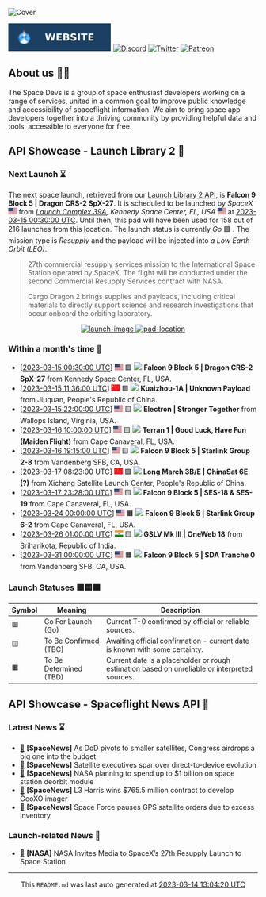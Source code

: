 ![Cover](https://raw.githubusercontent.com/TheSpaceDevs/Tutorials/main/assets/tsd_cover.png)


[![Website](https://raw.githubusercontent.com/TheSpaceDevs/Tutorials/e36b2c250ce7fcd4a801c1ed6cb1f9f9d031696b/assets/badge_tsd_website.svg)](https://thespacedevs.com/)
[![Discord](https://img.shields.io/badge/Discord-%237289DA.svg?style=for-the-badge&logo=discord&logoColor=white)](https://discord.gg/p7ntkNA)
[![Twitter](https://img.shields.io/badge/Twitter-%231DA1F2.svg?style=for-the-badge&logo=Twitter&logoColor=white)](https://twitter.com/TheSpaceDevs)
[![Patreon](https://img.shields.io/badge/Patreon-F96854?style=for-the-badge&logo=patreon&logoColor=white)](https://www.patreon.com/TheSpaceDevs)

## About us 🧑‍🚀
The Space Devs is a group of space enthusiast developers working on a range of
services, united in a common goal to improve public knowledge and accessibility
of spaceflight information. We aim to bring space app developers together into a
thriving community by providing helpful data and tools, accessible to everyone
for free.

## API Showcase - Launch Library 2 🚀

### Next Launch ⌛
The next space launch, retrieved from our
<a href="https://thespacedevs.com/llapi">Launch Library 2 API</a>, is
**Falcon 9 Block 5 | Dragon CRS-2 SpX-27**. It is scheduled to be launched by *SpaceX*
<img width="17" src="https://raw.githubusercontent.com/lipis/flag-icons/main/flags/4x3/us.svg" />
from *<a href="https://en.wikipedia.org/wiki/Kennedy_Space_Center_Launch_Complex_39#Launch_Pad_39A">Launch Complex 39A</a>, Kennedy Space Center, FL, USA*
<img width="17" src="https://raw.githubusercontent.com/lipis/flag-icons/main/flags/4x3/us.svg" />
at <a href="https://www.timeanddate.com/worldclock/fixedtime.html?iso=20230315T003000">2023-03-15 00:30:00 UTC</a>.  Until
then, this pad will have been used for 158
out of 216 launches from this location. The launch status is currently
*Go* 🟩 . The mission type is
*Resupply* and the payload will be injected
into *a Low Earth Orbit
(LEO)*.
<br>
<blockquote>
  27th commercial resupply services mission to the International Space Station operated by SpaceX. The flight will be conducted under the second Commercial Resupply Services contract with NASA.

Cargo Dragon 2 brings supplies and payloads, including critical materials to directly support science and research investigations that occur onboard the orbiting laboratory.
</blockquote>

<p float="left" align="center">
  <a href="https://en.wikipedia.org/wiki/Falcon_9" >
    <img alt="launch-image" height="200" src="https://spacelaunchnow-prod-east.nyc3.digitaloceanspaces.com/media/launch_images/falcon2520925_image_20210922155253.jpeg" />
  </a>
  <a href="http://maps.google.com/maps?q=28.608+N,+80.604+W" >
    <img alt="pad-location" height="200" src="https://spacelaunchnow-prod-east.nyc3.digitaloceanspaces.com/media/launch_images/location_27_20200803142447.jpg"  />
  </a>
</p>

### Within a month's time 📅
- \[<a href="https://www.timeanddate.com/worldclock/fixedtime.html?iso=20230315T003000">2023-03-15 00:30:00 UTC</a>\]  <img width="17" src="https://raw.githubusercontent.com/lipis/flag-icons/main/flags/4x3/us.svg" /> 🟩  <a href="https://www.google.com/calendar/render?action=TEMPLATE&text=Falcon 9 Block 5 | Dragon CRS-2 SpX-27&location=Kennedy Space Center, FL, USA&dates=20230315T003000Z%2F20230315T003000Z"><img border="0" width="15" src="https://upload.wikimedia.org/wikipedia/commons/a/a5/Google_Calendar_icon_%282020%29.svg"></a> **Falcon 9 Block 5 | Dragon CRS-2 SpX-27** from Kennedy Space Center, FL, USA.
- \[<a href="https://www.timeanddate.com/worldclock/fixedtime.html?iso=20230315T113600">2023-03-15 11:36:00 UTC</a>\]  <img width="17" src="https://raw.githubusercontent.com/lipis/flag-icons/main/flags/4x3/cn.svg" /> 🟩  <a href="https://www.google.com/calendar/render?action=TEMPLATE&text=Kuaizhou-1A | Unknown Payload&location=Jiuquan, People&#x27;s Republic of China&dates=20230315T113600Z%2F20230315T115600Z"><img border="0" width="15" src="https://upload.wikimedia.org/wikipedia/commons/a/a5/Google_Calendar_icon_%282020%29.svg"></a> **Kuaizhou-1A | Unknown Payload** from Jiuquan, People's Republic of China.
- \[<a href="https://www.timeanddate.com/worldclock/fixedtime.html?iso=20230315T220000">2023-03-15 22:00:00 UTC</a>\]  <img width="17" src="https://raw.githubusercontent.com/lipis/flag-icons/main/flags/4x3/us.svg" /> 🟨  <a href="https://www.google.com/calendar/render?action=TEMPLATE&text=Electron | Stronger Together&location=Wallops Island, Virginia, USA&dates=20230315T220000Z%2F20230316T000000Z"><img border="0" width="15" src="https://upload.wikimedia.org/wikipedia/commons/a/a5/Google_Calendar_icon_%282020%29.svg"></a> **Electron | Stronger Together** from Wallops Island, Virginia, USA.
- \[<a href="https://www.timeanddate.com/worldclock/fixedtime.html?iso=20230316T100000">2023-03-16 10:00:00 UTC</a>\]  <img width="17" src="https://raw.githubusercontent.com/lipis/flag-icons/main/flags/4x3/us.svg" /> 🟨  <a href="https://www.google.com/calendar/render?action=TEMPLATE&text=Terran 1 | Good Luck, Have Fun (Maiden Flight)&location=Cape Canaveral, FL, USA&dates=20230316T100000Z%2F20230316T125300Z"><img border="0" width="15" src="https://upload.wikimedia.org/wikipedia/commons/a/a5/Google_Calendar_icon_%282020%29.svg"></a> **Terran 1 | Good Luck, Have Fun (Maiden Flight)** from Cape Canaveral, FL, USA.
- \[<a href="https://www.timeanddate.com/worldclock/fixedtime.html?iso=20230316T191500">2023-03-16 19:15:00 UTC</a>\]  <img width="17" src="https://raw.githubusercontent.com/lipis/flag-icons/main/flags/4x3/us.svg" /> 🟨  <a href="https://www.google.com/calendar/render?action=TEMPLATE&text=Falcon 9 Block 5 | Starlink Group 2-8&location=Vandenberg SFB, CA, USA&dates=20230316T191500Z%2F20230317T003000Z"><img border="0" width="15" src="https://upload.wikimedia.org/wikipedia/commons/a/a5/Google_Calendar_icon_%282020%29.svg"></a> **Falcon 9 Block 5 | Starlink Group 2-8** from Vandenberg SFB, CA, USA.
- \[<a href="https://www.timeanddate.com/worldclock/fixedtime.html?iso=20230317T082300">2023-03-17 08:23:00 UTC</a>\]  <img width="17" src="https://raw.githubusercontent.com/lipis/flag-icons/main/flags/4x3/cn.svg" /> 🟩  <a href="https://www.google.com/calendar/render?action=TEMPLATE&text=Long March 3B/E | ChinaSat 6E (?)&location=Xichang Satellite Launch Center, People&#x27;s Republic of China&dates=20230317T082300Z%2F20230317T091800Z"><img border="0" width="15" src="https://upload.wikimedia.org/wikipedia/commons/a/a5/Google_Calendar_icon_%282020%29.svg"></a> **Long March 3B/E | ChinaSat 6E (?)** from Xichang Satellite Launch Center, People's Republic of China.
- \[<a href="https://www.timeanddate.com/worldclock/fixedtime.html?iso=20230317T232800">2023-03-17 23:28:00 UTC</a>\]  <img width="17" src="https://raw.githubusercontent.com/lipis/flag-icons/main/flags/4x3/us.svg" /> 🟨  <a href="https://www.google.com/calendar/render?action=TEMPLATE&text=Falcon 9 Block 5 | SES-18 &amp; SES-19&location=Cape Canaveral, FL, USA&dates=20230317T232800Z%2F20230318T011300Z"><img border="0" width="15" src="https://upload.wikimedia.org/wikipedia/commons/a/a5/Google_Calendar_icon_%282020%29.svg"></a> **Falcon 9 Block 5 | SES-18 & SES-19** from Cape Canaveral, FL, USA.
- \[<a href="https://www.timeanddate.com/worldclock/fixedtime.html?iso=20230324T000000">2023-03-24 00:00:00 UTC</a>\]  <img width="17" src="https://raw.githubusercontent.com/lipis/flag-icons/main/flags/4x3/us.svg" /> 🟧  <a href="https://www.google.com/calendar/render?action=TEMPLATE&text=Falcon 9 Block 5 | Starlink Group 6-2&location=Cape Canaveral, FL, USA&dates=20230324T000000Z%2F20230324T000000Z"><img border="0" width="15" src="https://upload.wikimedia.org/wikipedia/commons/a/a5/Google_Calendar_icon_%282020%29.svg"></a> **Falcon 9 Block 5 | Starlink Group 6-2** from Cape Canaveral, FL, USA.
- \[<a href="https://www.timeanddate.com/worldclock/fixedtime.html?iso=20230326T010000">2023-03-26 01:00:00 UTC</a>\]  <img width="17" src="https://raw.githubusercontent.com/lipis/flag-icons/main/flags/4x3/in.svg" /> 🟨  <a href="https://www.google.com/calendar/render?action=TEMPLATE&text=GSLV Mk III | OneWeb 18&location=Sriharikota, Republic of India&dates=20230326T010000Z%2F20230326T050000Z"><img border="0" width="15" src="https://upload.wikimedia.org/wikipedia/commons/a/a5/Google_Calendar_icon_%282020%29.svg"></a> **GSLV Mk III | OneWeb 18** from Sriharikota, Republic of India.
- \[<a href="https://www.timeanddate.com/worldclock/fixedtime.html?iso=20230331T000000">2023-03-31 00:00:00 UTC</a>\]  <img width="17" src="https://raw.githubusercontent.com/lipis/flag-icons/main/flags/4x3/us.svg" /> 🟧  <a href="https://www.google.com/calendar/render?action=TEMPLATE&text=Falcon 9 Block 5 | SDA Tranche 0&location=Vandenberg SFB, CA, USA&dates=20230331T000000Z%2F20230331T000000Z"><img border="0" width="15" src="https://upload.wikimedia.org/wikipedia/commons/a/a5/Google_Calendar_icon_%282020%29.svg"></a> **Falcon 9 Block 5 | SDA Tranche 0** from Vandenberg SFB, CA, USA.


### Launch Statuses 🟩🟨🟧
<p align="center">
    <table class="tg">
    <thead>
      <tr>
        <th class="tg-0pky">Symbol</th>
        <th class="tg-0pky">Meaning</th>
        <th class="tg-0pky">Description</th>
      </tr>
    </thead>
    <tbody>
      <tr>
        <td class="tg-0pky">🟩</td>
        <td class="tg-0pky">Go For Launch (Go)</td>
        <td class="tg-0pky">Current T-0 confirmed by official or reliable sources.</td>
      </tr>
      <tr>
        <td class="tg-0pky">🟨</td>
        <td class="tg-0pky">To Be Confirmed (TBC)</td>
        <td class="tg-0pky">Awaiting official confirmation - current date is known with some certainty.</td>
      </tr>
      <tr>
        <td class="tg-0pky">🟧</td>
        <td class="tg-0pky">To Be Determined (TBD)</td>
        <td class="tg-0pky">Current date is a placeholder or rough estimation based on unreliable or interpreted sources.</td>
      </tr>
    </tbody>
    </table>
</p>

## API Showcase - Spaceflight News API 📰

### Latest News ⌛
- <a href="https://spacenews.com/as-dod-pivots-to-smaller-satellites-congress-airdrops-a-big-one-into-the-budget/" >🔗</a> **[SpaceNews]** As DoD pivots to smaller satellites, Congress airdrops a big one into the budget
- <a href="https://spacenews.com/satellite-executives-spar-over-direct-to-device-evolution/" >🔗</a> **[SpaceNews]** Satellite executives spar over direct-to-device evolution
- <a href="https://spacenews.com/nasa-planning-to-spend-up-to-1-billion-on-space-station-deorbit-module/" >🔗</a> **[SpaceNews]** NASA planning to spend up to $1 billion on space station deorbit module
- <a href="https://spacenews.com/l3-harris-wins-765-5-million-contract-to-develop-geoxo-imager/" >🔗</a> **[SpaceNews]** L3 Harris wins $765.5 million contract to develop GeoXO imager
- <a href="https://spacenews.com/space-force-pauses-gps-satellite-orders-due-to-excess-inventory/" >🔗</a> **[SpaceNews]** Space Force pauses GPS satellite orders due to excess inventory


### Launch-related News 🚀

- <a href="http://www.nasa.gov/press-release/nasa-invites-media-to-spacex-s-27th-resupply-launch-to-space-station" >🔗</a> **[NASA]** NASA Invites Media to SpaceX’s 27th Resupply Launch to Space Station


<hr>
  <div align="center">
  This <code>README.md</code> was last auto generated at <a href="https://www.timeanddate.com/worldclock/fixedtime.html?iso=20230314T130420">2023-03-14 13:04:20 UTC</a>
  <br>
  <!-- <a href="https://medium.com/@g.h.garrett" target="_blank">Learn to add space launches to your profile here!</a> -->
</div>